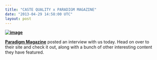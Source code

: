 ```yaml
---
title: "CASTE QUALITY x PARADIGM MAGAZINE"
date: "2013-04-29 14:58:00 UTC"
layout: post
---
```


<p><a href="http://paradigmmagazine.com/site/2013/04/29/paradigm-magazine-caste-quality-intervew/"><strong><img alt="image" src="http://media.tumblr.com/53648602981bfcfc7b8166e69a3f715d/tumblr_inline_mm0uwrZ3IJ1qz4rgp.png"/></strong></a></p>

<p><strong><a href="http://Paradigm%20Magazine%20posted%20an%20interview%20with%20us%20today.%20Head%20on%20over%20to%20their%20site%20and%20check%20it%20out,%20along%20with%20a%20bunch%20of%20other%20interesting%20content%20they%20have%20featured." id="js_44">Paradigm Magazine</a></strong><span> posted an interview with us today. Head on over to their site and check it out, along with a bunch of other interesting content they have featured.</span></p>

